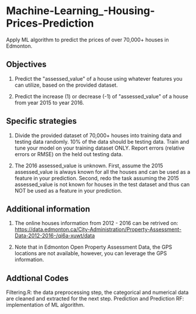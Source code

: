 # Machine-Learning_-Housing-Prices-Prediction
Apply ML algorithm to predict the prices of over 70,000+ houses in Edmonton.

## Objectives
1. Predict the "assessed_value" of a house using whatever features you can utilize, based on the provided dataset.

2. Predict the increase (1) or decrease (-1) of "assessed_value" of a house from year 2015 to year 2016.

## Specific strategies
1. Divide the provided dataset of 70,000+ houses into training data and testing data randomly. 10% of the data should be testing data. Train and tune your model on your training dataset ONLY. Report errors (relative errors or RMSE) on the held out testing data.
 
2. The 2016 assessed_value is unknown. First, assume the 2015 assessed_value is always known for all the houses and can be used as a feature in your prediction. Second, redo the task assuming the 2015 assessed_value is not known for houses in the test dataset and thus can NOT be used as a feature in your prediction.

## Additional information
1. The online houses information from 2012 - 2016 can be retrived on:
https://data.edmonton.ca/City-Administration/Property-Assessment-Data-2012-2016-/qi6a-xuwt/data

2. Note that in Edmonton Open Property Assessment Data, the GPS locations are not available, however, you can leverage the GPS information.

## Addtional Codes 
Filtering.R: the data preprocessing step, the categorical and numerical data are cleaned and extracted for the next step.
Prediction and Prediction RF: implementation of ML algorithm.


